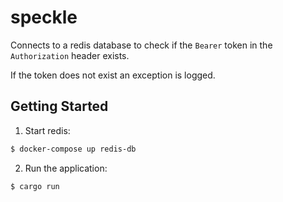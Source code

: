 # speckle

Connects to a redis database to check if the `Bearer` token in the `Authorization` header exists.

If the token does not exist an exception is logged.

## Getting Started

1. Start redis:

```bash
$ docker-compose up redis-db
```

2. Run the application:

```bash
$ cargo run
```
